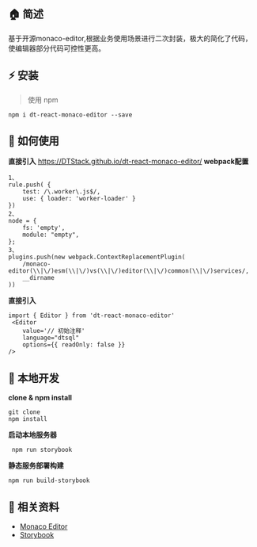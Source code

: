 ## :house: 简述
基于开源monaco-editor,根据业务使用场景进行二次封装，极大的简化了代码，使编辑器部分代码可控性更高。
## :zap: 安装
> 使用 npm
```plain
npm i dt-react-monaco-editor --save
```
## :book: 如何使用
**直接引入**
https://DTStack.github.io/dt-react-monaco-editor/
**webpack配置**
```plain
1、
rule.push( {
    test: /\.worker\.js$/,
    use: { loader: 'worker-loader' }
})
2、
node = {
    fs: 'empty',
    module: "empty",
};
3、
plugins.push(new webpack.ContextReplacementPlugin(
    /monaco-editor(\\|\/)esm(\\|\/)vs(\\|\/)editor(\\|\/)common(\\|\/)services/,
    __dirname
))

```
**直接引入**
```plain
import { Editor } from 'dt-react-monaco-editor'
 <Editor
    value='// 初始注释'
    language="dtsql"
    options={{ readOnly: false }}
/>
```
## :wrench: 本地开发
**clone & npm install**
```plain
git clone 
npm install
```
**启动本地服务器**
```plain
 npm run storybook
```

**静态服务部署构建**
```plain
npm run build-storybook
```

## :blue_book: 相关资料
* [Monaco Editor](https://microsoft.github.io/monaco-editor/)
* [Storybook](https://storybook.js.org/)




